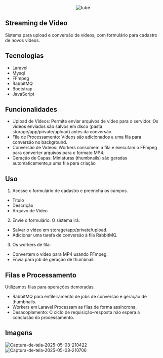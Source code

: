 <p align="center" ><img src="https://i.ibb.co/5g3VFPbM/tube.jpg" alt="tube" border="0"></p>

## Streaming de Vídeo 
Sistema para upload e conversão de vídeos, com formulário para cadastro de novos vídeos.
## Tecnologias
- Laravel
- Mysql
- FFmpeg
- RabbitMQ
- Bootstrap
- JavaScript
## Funcionalidades
- Upload de Vídeos: Permite enviar arquivos de vídeo para o servidor.
  Os vídeos enviados são salvos em disco (pasta storage/app/private/upload) antes da conversão.
- Fila de Processamento: Vídeos são adicionados a uma fila para conversão no background.
- Conversão de Vídeos: Workers consomem a fila e executam o FFmpeg para converter arquivos para o formato MP4.
- Geração de Capas: Miniaturas (thumbnails) são geradas automaticamente,a uma fila para criação

## Uso
1. Acesse o formulário de cadastro e preencha os campos.
- Título
- Descrição
- Arquivo de Vídeo
2. Envie o formulário. O sistema irá:
- Salvar o vídeo em storage/app/private/upload.
- Adicionar uma tarefa de conversão à fila RabbitMQ.
3. Os workers de fila:
- Convertem o vídeo para MP4 usando FFmpeg.
- Envia para job de geração de thumbnail.
## Filas e Processamento
 Utilizamos filas para operações demoradas.
- RabbitMQ para enfileiramento de jobs de conversão e geração de thumbnails.
- Workers em Laravel Processam as filas de forma assíncrona.
- Desacoplamento: O ciclo de requisição–resposta não espera a conclusão do processamento.
## Imagens
<img src="https://i.ibb.co/4wC1S3BF/Captura-de-tela-2025-05-08-210422.png" alt="Captura-de-tela-2025-05-08-210422" border="0">
<img src="https://i.ibb.co/PGHmtwq3/Captura-de-tela-2025-05-08-210706.png" alt="Captura-de-tela-2025-05-08-210706" border="0">
